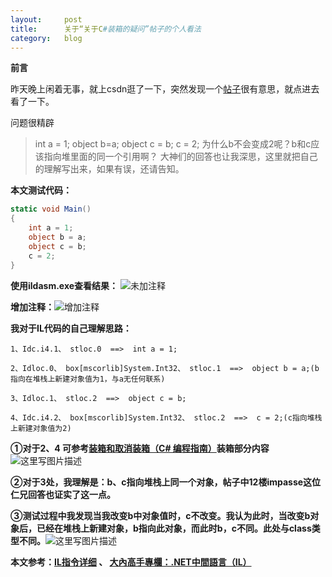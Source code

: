 ```yaml
---
layout:     post
title:      关于“关于C#装箱的疑问”帖子的个人看法
category: 	blog
---
```


**前言**

昨天晚上闲着无事，就上csdn逛了一下，突然发现一个[帖子](http://bbs.csdn.net/topics/392266097)很有意思，就点进去看了一下。

问题很精辟

> int  a = 1;
> object b=a;
> object c = b;
> c = 2;
> 为什么b不会变成2呢？b和c应该指向堆里面的同一个引用啊？
> 大神们的回答也让我深思，这里就把自己的理解写出来，如果有误，还请告知。

**本文测试代码：**

```c#
static void Main()
{
    int a = 1;
    object b = a;
    object c = b;
    c = 2;
}
```

**使用ildasm.exe查看结果：**
![未加注释](https://imgconvert.csdnimg.cn/aHR0cDovL2ltZy5ibG9nLmNzZG4ubmV0LzIwMTcxMDA3MDk1MzA4MTE0?x-oss-process=image/format,png)

**增加注释：**![增加注释](https://imgconvert.csdnimg.cn/aHR0cDovL2ltZy5ibG9nLmNzZG4ubmV0LzIwMTcxMDA3MTAwMzA5MDMw?x-oss-process=image/format,png)

**我对于IL代码的自己理解思路：**

```
1、Idc.i4.1、 stloc.0  ==>  int a = 1;

2、Idloc.0、 box[mscorlib]System.Int32、 stloc.1  ==>  object b = a;(b指向在堆栈上新建对象值为1，与a无任何联系)

3、Idloc.1、 stloc.2  ==>  object c = b;

4、Idc.i4.2、 box[mscorlib]System.Int32、 stloc.2  ==>  c = 2;(c指向堆栈上新建对象值为2)
```

**①对于2、4  可参考[装箱和取消装箱（C# 编程指南）](https://docs.microsoft.com/zh-cn/dotnet/csharp/programming-guide/types/boxing-and-unboxing)装箱部分内容**![这里写图片描述](https://imgconvert.csdnimg.cn/aHR0cDovL2ltZy5ibG9nLmNzZG4ubmV0LzIwMTcxMDA3MTAyNjU2NTY0?x-oss-process=image/format,png)

**②对于3处，我理解是：b、c指向堆栈上同一个对象，帖子中12楼impasse这位仁兄回答也证实了这一点。**

**③测试过程中我发现当我改变b中对象值时，c不改变。我认为此时，当改变b对象后，已经在堆栈上新建对象，b指向此对象，而此时b，c不同。此处与class类型不同。**![这里写图片描述](https://imgconvert.csdnimg.cn/aHR0cDovL2ltZy5ibG9nLmNzZG4ubmV0LzIwMTcxMDA3MTAzMzQ3NDI5?x-oss-process=image/format,png)

**本文参考：[IL指令详细](http://www.cnblogs.com/zery/p/3368460.html)  、 [大內高手專欄：.NET中間語言（IL）](https://msdn.microsoft.com/zh-tw/library/dd229210.aspx)**